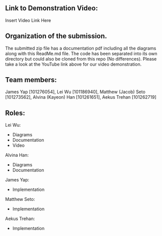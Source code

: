 ## Link to Demonstration Video:

Insert Video Link Here

## Organization of the submission.

The submitted zip file has a documentation pdf including all the diagrams along with this ReadMe.md file. The code has been separated into its own directory but could also be cloned from this repo (No differences). Please take a look at the YouTube link above for our video demonstration.

## Team members: 
James Yap [101276054], Lei Wu [101186940], Matthew (Jacob) Seto [101273562], Alvina (Kayeon) Han [101261651], Aekus Trehan [101262719]

## Roles:

Lei Wu:
  - Diagrams
  - Documentation
  - Video

Alvina Han:
  - Diagrams
  - Documentation

James Yap:
  - Implementation

Matthew Seto:
  - Implementation

Aekus Trehan:
  - Implementation
